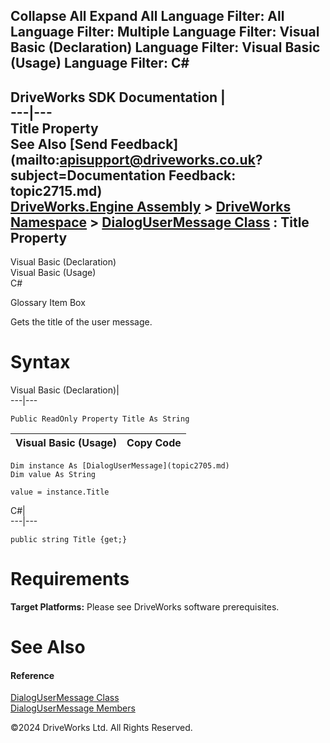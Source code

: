        

 Collapse All Expand All  Language Filter: All  Language Filter: Multiple  Language Filter: Visual Basic (Declaration) Language Filter: Visual Basic (Usage) Language Filter: C#  
---  
DriveWorks SDK Documentation  |   
---|---  
Title Property   
See Also [Send Feedback](mailto:apisupport@driveworks.co.uk?subject=Documentation Feedback: topic2715.md)  
[DriveWorks.Engine Assembly](topic2156.md) > [DriveWorks Namespace](topic2159.md) > [DialogUserMessage Class](topic2705.md) : Title Property  
---  
  
Visual Basic (Declaration)    
Visual Basic (Usage)    
C# 

Glossary Item Box

Gets the title of the user message. 

# Syntax

Visual Basic (Declaration)|   
---|---  
      
    
    Public ReadOnly Property Title As String  
  
Visual Basic (Usage)| Copy Code  
---|---  
      
    
    Dim instance As [DialogUserMessage](topic2705.md)
    Dim value As String
     
    value = instance.Title  
  
C#|   
---|---  
      
    
    public string Title {get;}  
  
# Requirements

**Target Platforms:** Please see DriveWorks software prerequisites.

# See Also

#### Reference

[DialogUserMessage Class](topic2705.md)   
[DialogUserMessage Members](topic2706.md)

©2024 DriveWorks Ltd. All Rights Reserved.
